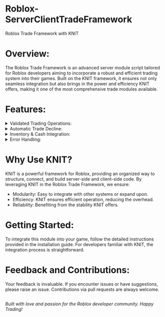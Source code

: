 # Roblox-ServerClientTradeFramework

Roblox Trade Framework with KNIT

# **Overview:**

The Roblox Trade Framework is an advanced server module script tailored for Roblox developers aiming to incorporate a robust and efficient trading system into their games. Built on the KNIT framework, it ensures not only seamless integration but also brings in the power and efficiency KNIT offers, making it one of the most comprehensive trade modules available.

# **Features:**

<details>
<summary>Validated Trading Operations:</summary>

  * Request Trades: Initiate a trade request to another player.
  * Accept Trades: Accept incoming trade requests.
  * Decline Trades: Decline unwanted trade requests.
  * Real-time Player Notifications:
  
</details>

<details>
<summary>Automatic Trade Decline:</summary>

  * Inactive trades are automatically declined after a set timeframe, ensuring players aren't left waiting indefinitely.

</details>

<details>
<summary>Inventory & Cash Integration:</summary>

  * Seamlessly works with player inventories and cash balances. It checks if the trade is feasible, ensuring trades are legitimate.

</details>

<details>
<summary>Error Handling:</summary>

  * Comprehensive error checks and notifications to guide players. From checking valid price inputs to ensuring the target user is ready for trade, it covers a wide range of scenarios.

</details>

# **Why Use KNIT?**

KNIT is a powerful framework for Roblox, providing an organized way to structure, connect, and build server-side and client-side code. By leveraging KNIT in the Roblox Trade Framework, we ensure:

* Modularity: Easy to integrate with other systems or expand upon.
* Efficiency: KNIT ensures efficient operation, reducing the overhead.
* Reliability: Benefiting from the stability KNIT offers.

# **Getting Started:**

To integrate this module into your game, follow the detailed instructions provided in the installation guide. For developers familiar with KNIT, the integration process is straightforward.

# Feedback and Contributions:

Your feedback is invaluable. If you encounter issues or have suggestions, please raise an issue. Contributions via pull requests are always welcome.

##

*Built with love and passion for the Roblox developer community. Happy Trading!*
